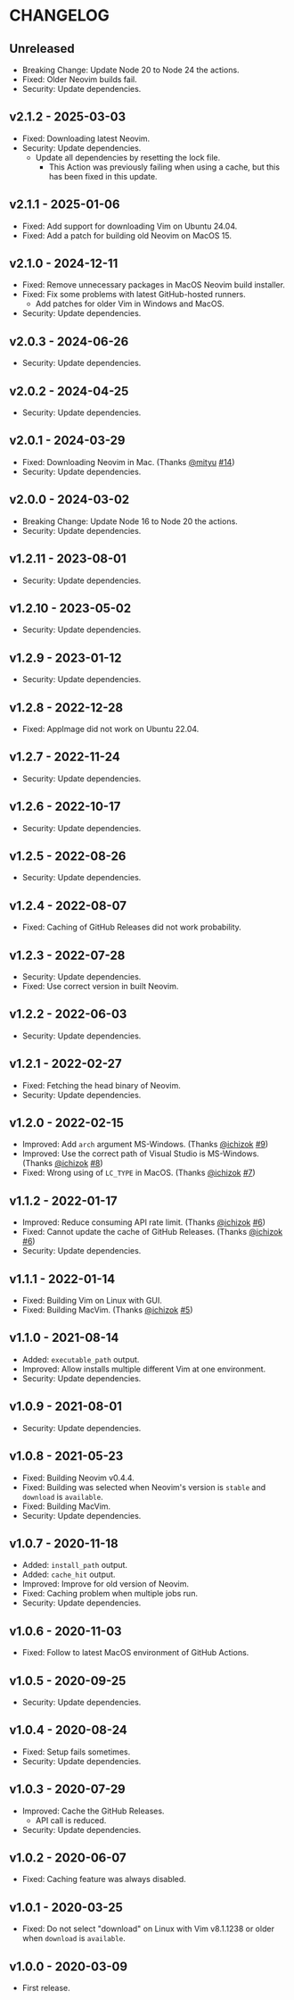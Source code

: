 # CHANGELOG

## Unreleased

- Breaking Change: Update Node 20 to Node 24 the actions.
- Fixed: Older Neovim builds fail.
- Security: Update dependencies.


## v2.1.2 - 2025-03-03

- Fixed: Downloading latest Neovim.
- Security: Update dependencies.
  - Update all dependencies by resetting the lock file.
    - This Action was previously failing when using a cache, but this has been fixed in this update.


## v2.1.1 - 2025-01-06

- Fixed: Add support for downloading Vim on Ubuntu 24.04.
- Fixed: Add a patch for building old Neovim on MacOS 15.


## v2.1.0 - 2024-12-11

- Fixed: Remove unnecessary packages in MacOS Neovim build installer.
- Fixed: Fix some problems with latest GitHub-hosted runners.
  - Add patches for older Vim in Windows and MacOS.
- Security: Update dependencies.


## v2.0.3 - 2024-06-26

- Security: Update dependencies.


## v2.0.2 - 2024-04-25

- Security: Update dependencies.


## v2.0.1 - 2024-03-29

- Fixed: Downloading Neovim in Mac.  (Thanks [@mityu](https://github.com/mityu) [#14](https://github.com/thinca/action-setup-vim/pull/14))
- Security: Update dependencies.


## v2.0.0 - 2024-03-02

- Breaking Change: Update Node 16 to Node 20 the actions.
- Security: Update dependencies.


## v1.2.11 - 2023-08-01

- Security: Update dependencies.


## v1.2.10 - 2023-05-02

- Security: Update dependencies.


## v1.2.9 - 2023-01-12

- Security: Update dependencies.


## v1.2.8 - 2022-12-28

- Fixed: AppImage did not work on Ubuntu 22.04.


## v1.2.7 - 2022-11-24

- Security: Update dependencies.


## v1.2.6 - 2022-10-17

- Security: Update dependencies.


## v1.2.5 - 2022-08-26

- Security: Update dependencies.


## v1.2.4 - 2022-08-07

- Fixed: Caching of GitHub Releases did not work probability.


## v1.2.3 - 2022-07-28

- Security: Update dependencies.
- Fixed: Use correct version in built Neovim.


## v1.2.2 - 2022-06-03

- Security: Update dependencies.


## v1.2.1 - 2022-02-27

- Fixed: Fetching the head binary of Neovim.
- Security: Update dependencies.


## v1.2.0 - 2022-02-15

- Improved: Add `arch` argument MS-Windows.  (Thanks [@ichizok](https://github.com/ichizok) [#9](https://github.com/thinca/action-setup-vim/pull/9))
- Improved: Use the correct path of Visual Studio is MS-Windows.  (Thanks [@ichizok](https://github.com/ichizok) [#8](https://github.com/thinca/action-setup-vim/pull/8))
- Fixed: Wrong using of `LC_TYPE` in MacOS.  (Thanks [@ichizok](https://github.com/ichizok) [#7](https://github.com/thinca/action-setup-vim/pull/7))


## v1.1.2 - 2022-01-17

- Improved: Reduce consuming API rate limit.  (Thanks [@ichizok](https://github.com/ichizok) [#6](https://github.com/thinca/action-setup-vim/pull/6))
- Fixed: Cannot update the cache of GitHub Releases.  (Thanks [@ichizok](https://github.com/ichizok) [#6](https://github.com/thinca/action-setup-vim/pull/6))
- Security: Update dependencies.


## v1.1.1 - 2022-01-14

- Fixed: Building Vim on Linux with GUI.
- Fixed: Building MacVim.  (Thanks [@ichizok](https://github.com/ichizok) [#5](https://github.com/thinca/action-setup-vim/pull/5))


## v1.1.0 - 2021-08-14

- Added: `executable_path` output.
- Improved: Allow installs multiple different Vim at one environment.
- Security: Update dependencies.


## v1.0.9 - 2021-08-01

- Security: Update dependencies.


## v1.0.8 - 2021-05-23

- Fixed: Building Neovim v0.4.4.
- Fixed: Building was selected when Neovim's version is `stable` and `download` is `available`.
- Fixed: Building MacVim.
- Security: Update dependencies.


## v1.0.7 - 2020-11-18

- Added: `install_path` output.
- Added: `cache_hit` output.
- Improved: Improve for old version of Neovim.
- Fixed: Caching problem when multiple jobs run.
- Security: Update dependencies.


## v1.0.6 - 2020-11-03

- Fixed: Follow to latest MacOS environment of GitHub Actions.


## v1.0.5 - 2020-09-25

- Security: Update dependencies.


## v1.0.4 - 2020-08-24

- Fixed: Setup fails sometimes.
- Security: Update dependencies.


## v1.0.3 - 2020-07-29

- Improved: Cache the GitHub Releases.
  - API call is reduced.
- Security: Update dependencies.


## v1.0.2 - 2020-06-07

- Fixed: Caching feature was always disabled.


## v1.0.1 - 2020-03-25

- Fixed: Do not select "download" on Linux with Vim v8.1.1238 or older when `download` is `available`.


## v1.0.0 - 2020-03-09

- First release.
